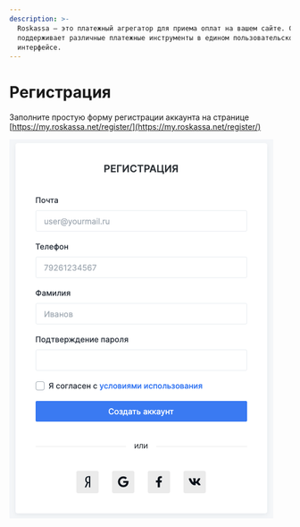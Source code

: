 ```yaml
---
description: >-
  Roskassa — это платежный агрегатор для приема оплат на вашем сайте. Система
  поддерживает различные платежные инструменты в едином пользовательском
  интерфейсе.
---
```


# Регистрация

Заполните простую форму регистрации аккаунта на странице [https://my.roskassa.net/register/](https://my.roskassa.net/register/)

![](../../.gitbook/assets/image%20%2821%29.png)

